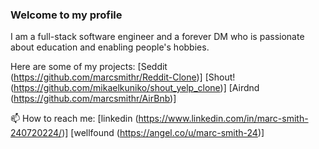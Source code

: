 ### Welcome to my profile
I am a full-stack software engineer and a forever DM who is passionate about education and enabling people's hobbies.

Here are some of my projects:
[Seddit (https://github.com/marcsmithr/Reddit-Clone)]
[Shout! (https://github.com/mikaelkuniko/shout_yelp_clone)]
[Airdnd (https://github.com/marcsmithr/AirBnb)]

📫 How to reach me: 
[linkedin (https://www.linkedin.com/in/marc-smith-240720224/)]
[wellfound (https://angel.co/u/marc-smith-24)]



<!--
**marcsmithr/marcsmithr** is a ✨ _special_ ✨ repository because its `README.md` (this file) appears on your GitHub profile.

Here are some ideas to get you started:

- 🔭 I’m currently working on ...
- 🌱 I’m currently learning ...
- 👯 I’m looking to collaborate on ...
- 🤔 I’m looking for help with ...
- 💬 Ask me about ...
- 📫 How to reach me: ...
- 😄 Pronouns: ...
- ⚡ Fun fact: ...
-->
